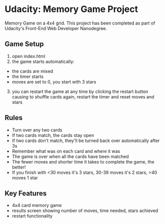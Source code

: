 # Udacity: Memory Game Project

Memory Game on a 4x4 grid. This project has been completed as part of Udacity's Front-End Web Developer Nanodegree.

## Game Setup

1. open index.html
2. the game starts automatically:
- the cards are mixed
- the timer starts
- moves are set to 0, you start with 3 stars
3. you can restart the game at any time by clicking the restart button causing to shuffle cards again, restart the timer and reset moves and stars

## Rules

- Turn over any two cards
- If two cards match, the cards stay open
- If two cards don't match, they'll be turned back over automatically after 3s
- Remember what was on each card and where it was
- The game is over when all the cards have been matched
- The fewer moves and shorter time it takes to complete the game, the better!
- If you finish with <30 moves it's 3 stars, 30-39 moves it's 2 stars, >40 moves 1 star

## Key Features
- 4x4 card memory game
- results screen showing number of moves, time needed, stars achieved
- restart functionality
